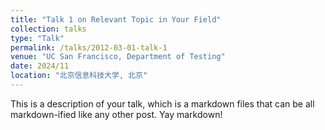 ```yaml
---
title: "Talk 1 on Relevant Topic in Your Field"
collection: talks
type: "Talk"
permalink: /talks/2012-03-01-talk-1
venue: "UC San Francisco, Department of Testing"
date: 2024/11
location: "北京信息科技大学, 北京"
---
```


This is a description of your talk, which is a markdown files that can be all markdown-ified like any other post. Yay markdown!
